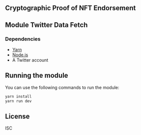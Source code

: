 
## Cryptographic Proof of NFT Endorsement

## Module Twitter Data Fetch

### Dependencies 

- [Yarn](https://classic.yarnpkg.com/en/docs/install)
- [Node.js](https://nodejs.org/en/)
- A Twitter account


## Running the module

You can use the following commands to run the module:

```bash
yarn install
yarn run dev
```

## License
ISC
